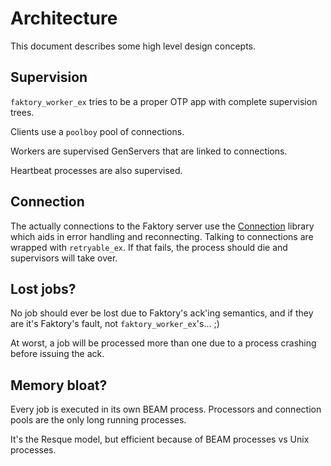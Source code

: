# Architecture

This document describes some high level design concepts.

## Supervision

`faktory_worker_ex` tries to be a proper OTP app with complete supervision trees.

Clients use a `poolboy` pool of connections.

Workers are supervised GenServers that are linked to connections.

Heartbeat processes are also supervised.

## Connection

The actually connections to the Faktory server use the [Connection](https://hexdocs.pm/connection/Connection.html) library which aids in error handling and reconnecting. Talking to connections are wrapped with `retryable_ex`. If that fails, the process should die and supervisors will take over.

## Lost jobs?

No job should ever be lost due to Faktory's ack'ing semantics, and if they are
it's Faktory's fault, not `faktory_worker_ex`'s... ;)

At worst, a job will be processed more than one due to a process crashing before
issuing the ack.

## Memory bloat?

Every job is executed in its own BEAM process. Processors and connection pools are the only long running processes.

It's the Resque model, but efficient because of BEAM processes vs Unix processes.
